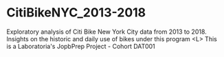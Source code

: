 # CitiBikeNYC_2013-2018
Exploratory analysis of Citi Bike New York City data from 2013 to 2018. Insights on the historic and daily use of bikes under this program &lt;L> This is a Laboratoria's JopbPrep Project - Cohort DAT001 
